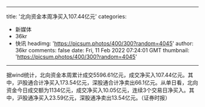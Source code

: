 
---
title: '北向资金本周净买入107.44亿元'
categories: 
 - 新媒体
 - 36kr
 - 快讯
headimg: 'https://picsum.photos/400/300?random=4045'
author: 36kr
comments: false
date: Fri, 11 Feb 2022 07:24:01 GMT
thumbnail: 'https://picsum.photos/400/300?random=4045'
---

<div>   
据wind统计，北向资金本周累计成交5596.61亿元，成交净买入107.44亿元。其中，沪股通合计净买入173.54亿元，深股通合计净卖出66.1亿元。从单日看，北向资金今日成交额为1134亿元，成交净买入10.05亿元，连续3个交易日净买入。其中，沪股通净买入23.59亿元，深股通净卖出13.54亿元。（证券时报）  
</div>
            